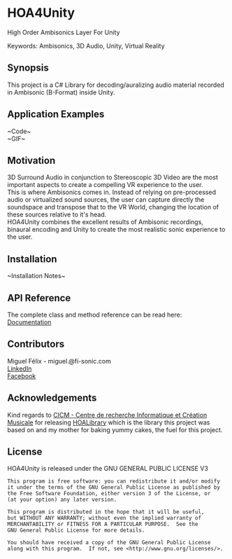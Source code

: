 # HOA4Unity
High Order Ambisonics Layer For Unity

Keywords: Ambisonics, 3D Audio, Unity, Virtual Reality

## Synopsis

This project is a C# Library for decoding/auralizing audio material recorded in Ambisonic (B-Format) inside Unity.

## Application Examples

~Code~<br>
~GIF~

## Motivation

3D Surround Audio in conjunction to Stereoscopic 3D Video are the most important aspects to create a compelling VR experience to the user.<br>
This is where Ambisonics comes in. Instead of relying on pre-processed audio or virtualized sound sources, the user can capture directly the soundspace and transpose that to the VR World, changing the location of these sources relative to it's head.<br>
HOA4Unity combines the excellent results of Ambisonic recordings, binaural encoding and Unity to create the most realistic sonic experience to the user.

## Installation

~Installation Notes~

## API Reference

The complete class and method reference can be read here:
[Documentation](https://rawgit.com/FI-SonicEng/HOA4Unity/master/documentation/html/index.html)

## Contributors

Miguel Félix - miguel.<span style="display:none">felix</span>@fi-sonic.com<br>
[LinkedIn](https://www.linkedin.com/in/miguelrfelix)<br>
[Facebook](https://www.facebook.com/miguelrfelix)

## Acknowledgements

Kind regards to [CICM - Centre de recherche Informatique et Création Musicale](http://cicm.mshparisnord.org) for releasing [HOALibrary](https://github.com/CICM/HoaLibrary-Light) which is the library this project was based on and my mother for baking yummy cakes, the fuel for this project.

## License

HOA4Unity is released under the GNU GENERAL PUBLIC LICENSE V3<br>

```
This program is free software: you can redistribute it and/or modify
it under the terms of the GNU General Public License as published by
the Free Software Foundation, either version 3 of the License, or
(at your option) any later version.

This program is distributed in the hope that it will be useful,
but WITHOUT ANY WARRANTY; without even the implied warranty of
MERCHANTABILITY or FITNESS FOR A PARTICULAR PURPOSE.  See the
GNU General Public License for more details.

You should have received a copy of the GNU General Public License
along with this program.  If not, see <http://www.gnu.org/licenses/>.
```
